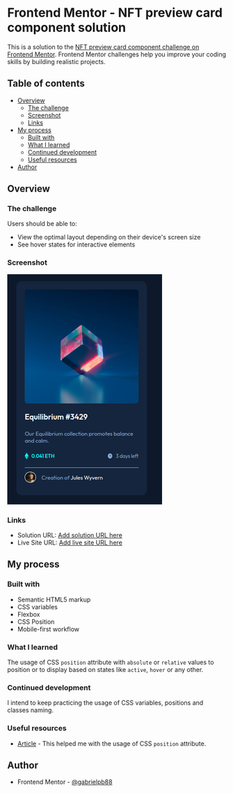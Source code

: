 # Frontend Mentor - NFT preview card component solution

This is a solution to the [NFT preview card component challenge on Frontend Mentor](https://www.frontendmentor.io/challenges/nft-preview-card-component-SbdUL_w0U). Frontend Mentor challenges help you improve your coding skills by building realistic projects. 

## Table of contents

- [Overview](#overview)
  - [The challenge](#the-challenge)
  - [Screenshot](#screenshot)
  - [Links](#links)
- [My process](#my-process)
  - [Built with](#built-with)
  - [What I learned](#what-i-learned)
  - [Continued development](#continued-development)
  - [Useful resources](#useful-resources)
- [Author](#author)

## Overview

### The challenge

Users should be able to:

- View the optimal layout depending on their device's screen size
- See hover states for interactive elements

### Screenshot

![](screenshots/img.png)

### Links

- Solution URL: [Add solution URL here](https://github.com/gabrielpb88/frontendmentor/tree/nft-preview-card)
- Live Site URL: [Add live site URL here](gabrielpb88.github.io/frontendmentor/nft-preview-card)

## My process

### Built with

- Semantic HTML5 markup
- CSS variables
- Flexbox
- CSS Position
- Mobile-first workflow

### What I learned

The usage of CSS `position` attribute with `absolute` or `relative` values to position or to display based on states like `active`, `hover` or any other.


### Continued development

I intend to keep practicing the usage of CSS variables, positions and classes naming.

### Useful resources

- [Article](https://www.alura.com.br/artigos/entenda-a-propriedade-position-css) - This helped me with the usage of CSS `position` attribute.

## Author

- Frontend Mentor - [@gabrielpb88](https://www.frontendmentor.io/profile/gabrielpb88)